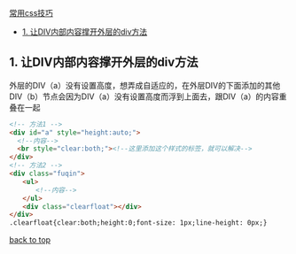 [常用css技巧](#top)

- [1. 让DIV内部内容撑开外层的div方法](#让DIV内部内容撑开外层的div方法)


<h2 id="让DIV内部内容撑开外层的div方法">1. 让DIV内部内容撑开外层的div方法</h2>

外层的DIV（a）没有设置高度，想弄成自适应的，在外层DIV的下面添加的其他DIV（b）节点会因为DIV（a）没有设置高度而浮到上面去，跟DIV（a）的内容重叠在一起

```html
<!-- 方法1 -->
<div id="a" style="height:auto;">  
  <!--内容-->  
  <br style="clear:both;"><!--这里添加这个样式的标签，就可以解决-->  
</div>
<!-- 方法2 -->
<div class="fuqin">
　　<ul>
　　　　<!--内容-->
　　</ul>
　　<div class="clearfloat"></div>
</div>
.clearfloat{clear:both;height:0;font-size: 1px;line-height: 0px;} 
```

[back to top](#top)

